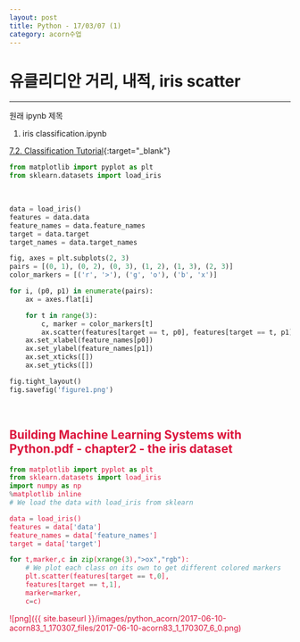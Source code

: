 ```yaml
---
layout: post
title: Python - 17/03/07 (1)
category: acorn수업
---
```


# 유클리디안 거리, 내적, iris scatter

---

원래 ipynb 제목  
1. iris classification.ipynb  

[7.2. Classification Tutorial](http://gawron.sdsu.edu/python_for_ss/course_core/book_draft/text/regression_and_classification.html){:target="_blank"}  


```python
from matplotlib import pyplot as plt
from sklearn.datasets import load_iris
```

<br>

```python
data = load_iris()
features = data.data
feature_names = data.feature_names
target = data.target
target_names = data.target_names
```


```python
fig, axes = plt.subplots(2, 3)
pairs = [(0, 1), (0, 2), (0, 3), (1, 2), (1, 3), (2, 3)]
color_markers = [('r', '>'), ('g', 'o'), ('b', 'x')]

for i, (p0, p1) in enumerate(pairs):
    ax = axes.flat[i]

    for t in range(3):
        c, marker = color_markers[t]
        ax.scatter(features[target == t, p0], features[target == t, p1], marker=marker, c=c)
    ax.set_xlabel(feature_names[p0])
    ax.set_ylabel(feature_names[p1])
    ax.set_xticks([])
    ax.set_yticks([])

fig.tight_layout()
fig.savefig('figure1.png')
```

<br>

## <font color='crimson'>Building Machine Learning Systems with Python.pdf - chapter2 - the iris dataset


```python
from matplotlib import pyplot as plt
from sklearn.datasets import load_iris
import numpy as np
%matplotlib inline
# We load the data with load_iris from sklearn

data = load_iris()
features = data['data']
feature_names = data['feature_names']
target = data['target']

for t,marker,c in zip(xrange(3),">ox","rgb"):
    # We plot each class on its own to get different colored markers
    plt.scatter(features[target == t,0],
    features[target == t,1],
    marker=marker,
    c=c)
```


![png]({{ site.baseurl }}/images/python_acorn/2017-06-10-acorn83_1_170307_files/2017-06-10-acorn83_1_170307_6_0.png)
